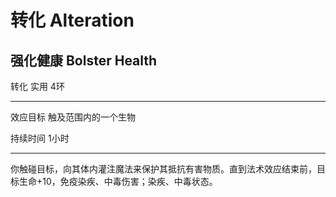 # 转化 Alteration

## 强化健康 Bolster Health

转化 实用 4环

------------------------------------------------------------------------

效应目标 触及范围内的一个生物

持续时间 1小时

------------------------------------------------------------------------

你触碰目标，向其体内灌注魔法来保护其抵抗有害物质。直到法术效应结束前，目标生命+10，免疫染疾、中毒伤害；染疾、中毒状态。
